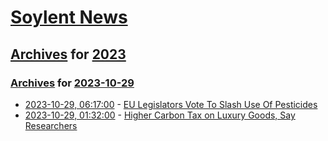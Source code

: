 # [Soylent News](../../../README.md)

## [Archives](../../index.md) for [2023](../index.md)

### [Archives](../../index.md) for [2023-10-29](index.md)

* [2023-10-29, 06:17:00](https://soylentnews.org/article.pl?sid=23/10/27/069228&from=rss) - [EU Legislators Vote To Slash Use Of Pesticides](https://soylentnews.org/article.pl?sid=23/10/27/069228&from=rss)
* [2023-10-29, 01:32:00](https://soylentnews.org/article.pl?sid=23/10/27/063202&from=rss) - [Higher Carbon Tax on Luxury Goods, Say Researchers](https://soylentnews.org/article.pl?sid=23/10/27/063202&from=rss)
